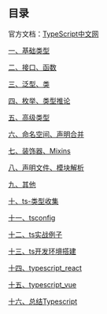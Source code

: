## 目录官方文档：[TypeScript中文网](https://www.tslang.cn/)[一、基础类型](ts-01%20基础类型.md)[二、接口、函数](ts-02%20接口、函数.md)[三、泛型、类](ts-03%20泛型、类.md)[四、枚举、类型推论](ts-04%20枚举、类型推论.md)[五、高级类型](ts-05%20高级类型.md)[六、命名空间、声明合并](ts-06%20命名空间、声明合并.md)[七、装饰器、Mixins](ts-07%20装饰器、Mixins.md)[八、声明文件、模块解析](ts-08%20声明文件、模块解析.md)[九、其他](ts-09%20其他.md)[十、ts-类型收集](ts-类型收集.md)[十一、tsconfig](tsconfig.md)[十二、ts实战例子](ts实战例子.md)[十三、ts开发环境搭建](ts开发环境搭建.md)[十四、typescript_react](typescript_react.md)[十五、typescript_vue](typescript_vue.md)[十六、总结Typescript](总结Typescript.md)